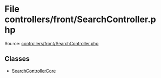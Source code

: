 File controllers/front/SearchController.php
=========

Source: [controllers/front/SearchController.php](https://github.com/PrestaShop/PrestaShop/blob/1.5.1.0/controllers/front/SearchController.php)


Classes
-------

* [SearchControllerCore](class.SearchControllerCore.md)

